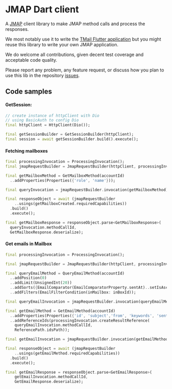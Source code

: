 # JMAP Dart client

A [JMAP](https://jmap.io/) client library to make JMAP method calls and process the responses.

We most notably use it to write the [TMail Flutter application](https://github.com/linagora/tmail-flutter) but you might reuse this library to write your own JMAP application.

We do welcome all contributions, given decent test coverage and acceptable code quality.

Please report any problem, any feature request, or discuss how you plan to use this lib in the repository [issues](https://github.com/linagora/jmap-dart-client/issues).

## Code samples

#### GetSession:
```dart
// create instance of httpClient with Dio
// using BasicAuth to config Dio
final httpClient = HttpClient(Dio());

final getSessionBuilder = GetSessionBuilder(httpClient);
final session = await getSessionBuilder.build().execute();
```

#### Fetching mailboxes
```dart
final processingInvocation = ProcessingInvocation();
final jmapRequestBuilder = JmapRequestBuilder(httpClient, processingInvocation);

final getMailboxMethod = GetMailboxMethod(accountId)
  ..addProperties(Properties({'role', 'name'}));

final queryInvocation = jmapRequestBuilder.invocation(getMailboxMethod);

final responseObject = await (jmapRequestBuilder
    ..usings(getMailboxCreated.requiredCapabilities))
  .build()
  .execute();

final getMailboxResponse = responseObject.parse<GetMailboxResponse>(
  queryInvocation.methodCallId,
  GetMailboxResponse.deserialize);
```

#### Get emails in Mailbox
```dart
final processingInvocation = ProcessingInvocation();

final jmapRequestBuilder = JmapRequestBuilder(httpClient, processingInvocation);

final queryEmailMethod = QueryEmailMethod(accountId)
  ..addPosition(0)
  ..addLimit(UnsignedInt(20))
  ..addSorts({EmailComparator(EmailComparatorProperty.sentAt)..setIsAscending(false)})
  ..addFilters(EmailFilterCondition(inMailbox: inBoxId));

final queryEmailInvocation = jmapRequestBuilder.invocation(queryEmailMethod);

final getEmailMethod = GetEmailMethod(accountId)
  ..addProperties(Properties({'id', 'subject','from', 'keywords', 'sentAt', 'preview', 'hasAttachment'}))
  ..addReferenceIds(processingInvocation.createResultReference(
    queryEmailInvocation.methodCallId,
    ReferencePath.idsPath));

final getEmailInvocation = jmapRequestBuilder.invocation(getEmailMethod);

final responseObject = await (jmapRequestBuilder
    ..usings(getEmailMethod.requiredCapabilities))
  .build()
  .execute();

final getEmailResponse = responseObject.parse<GetEmailResponse>(
    getEmailInvocation.methodCallId, 
    GetEmailResponse.deserialize);
```
